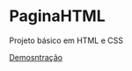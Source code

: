 # PaginaHTML
 Projeto básico em HTML e CSS


<a href="https://superb-pegasus-02b604.netlify.app/">Demosntração</a>
